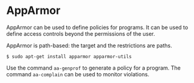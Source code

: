 # AppArmor

<div class="row row-cols-lg-2"><div>

AppArmor can be used to define policies for programs. It can be used to define access controls beyond the permissions of the user.

AppArmor is path-based: the target and the restrictions are paths.

```shell!
$ sudo apt-get install apparmor apparmor-utils
```

Use the command `aa-genprof` to generate a policy for a program. The command `aa-complain` can be used to monitor violations.
</div><div>
</div></div>